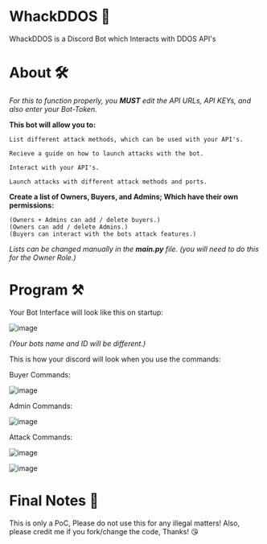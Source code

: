 # WhackDDOS 🔨
WhackDDOS is a Discord Bot which Interacts with DDOS API's

# About 🛠
*For this to function properly, you **MUST** edit the API URLs, API KEYs, and also enter your Bot-Token.*

**This bot will allow you to:**

    List different attack methods, which can be used with your API's.

    Recieve a guide on how to launch attacks with the bot.

    Interact with your API's.

    Launch attacks with different attack methods and ports.

**Create a list of Owners, Buyers, and Admins; Which have their own permissions:**

    (Owners + Admins can add / delete buyers.)
    (Owners can add / delete Admins.)
    (Buyers can interact with the bots attack features.)
 
 *Lists can be changed manually in the* ***main.py*** *file.* *(you will need to do this for the Owner Role.)*

# Program ⚒
Your Bot Interface will look like this on startup:

![image](https://user-images.githubusercontent.com/75194878/113492414-136d3f80-94cf-11eb-8506-0889e67d6f27.png)

*(Your bots name and ID will be different.)*

This is how your discord will look when you use the commands:
    
  Buyer Commands:
    
  ![image](https://user-images.githubusercontent.com/75194878/113492698-41538380-94d1-11eb-9f9c-284af85fd86a.png)
  
  Admin Commands:
  
  ![image](https://user-images.githubusercontent.com/75194878/113492727-82e42e80-94d1-11eb-9906-73ba7490aafb.png)
  
  Attack Commands:
  
  ![image](https://user-images.githubusercontent.com/75194878/113492756-ca6aba80-94d1-11eb-9e56-e43fb088262a.png)
  
  ![image](https://user-images.githubusercontent.com/75194878/113492829-6dbbcf80-94d2-11eb-99cd-e31336dcbcbb.png)

# Final Notes 📝
This is only a PoC, Please do not use this for any illegal matters!
Also, please credit me if you fork/change the code, Thanks! 😘






